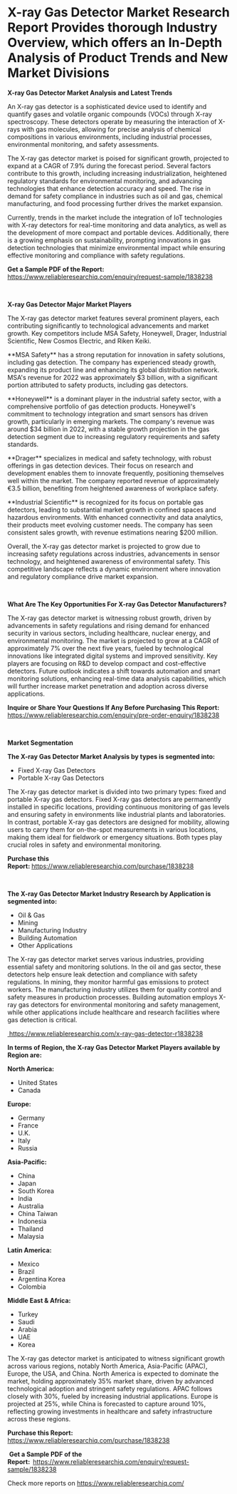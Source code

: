 <p><h1>X-ray Gas Detector Market Research Report Provides thorough Industry Overview, which offers an In-Depth Analysis of Product Trends and New Market Divisions</h1></p><p><strong>X-ray Gas Detector Market Analysis and Latest Trends</strong></p>
<p><p>An X-ray gas detector is a sophisticated device used to identify and quantify gases and volatile organic compounds (VOCs) through X-ray spectroscopy. These detectors operate by measuring the interaction of X-rays with gas molecules, allowing for precise analysis of chemical compositions in various environments, including industrial processes, environmental monitoring, and safety assessments.</p><p>The X-ray gas detector market is poised for significant growth, projected to expand at a CAGR of 7.9% during the forecast period. Several factors contribute to this growth, including increasing industrialization, heightened regulatory standards for environmental monitoring, and advancing technologies that enhance detection accuracy and speed. The rise in demand for safety compliance in industries such as oil and gas, chemical manufacturing, and food processing further drives the market expansion.</p><p>Currently, trends in the market include the integration of IoT technologies with X-ray detectors for real-time monitoring and data analytics, as well as the development of more compact and portable devices. Additionally, there is a growing emphasis on sustainability, prompting innovations in gas detection technologies that minimize environmental impact while ensuring effective monitoring and compliance with safety regulations.</p></p>
<p><strong>Get a Sample PDF of the Report:&nbsp;</strong> <a href="https://www.reliableresearchiq.com/enquiry/request-sample/1838238?utm_campaign=1129&utm_medium=2&utm_source=Github&utm_content=ia&utm_term=28022025&utm_id=x-ray-gas-detector">https://www.reliableresearchiq.com/enquiry/request-sample/1838238</a></p>
<p>&nbsp;</p>
<p><strong>X-ray Gas Detector Major Market Players</strong></p>
<p><p>The X-ray gas detector market features several prominent players, each contributing significantly to technological advancements and market growth. Key competitors include MSA Safety, Honeywell, Drager, Industrial Scientific, New Cosmos Electric, and Riken Keiki.</p><p>**MSA Safety** has a strong reputation for innovation in safety solutions, including gas detection. The company has experienced steady growth, expanding its product line and enhancing its global distribution network. MSA's revenue for 2022 was approximately $3 billion, with a significant portion attributed to safety products, including gas detectors.</p><p>**Honeywell** is a dominant player in the industrial safety sector, with a comprehensive portfolio of gas detection products. Honeywell's commitment to technology integration and smart sensors has driven growth, particularly in emerging markets. The company's revenue was around $34 billion in 2022, with a stable growth projection in the gas detection segment due to increasing regulatory requirements and safety standards.</p><p>**Drager** specializes in medical and safety technology, with robust offerings in gas detection devices. Their focus on research and development enables them to innovate frequently, positioning themselves well within the market. The company reported revenue of approximately €3.5 billion, benefiting from heightened awareness of workplace safety.</p><p>**Industrial Scientific** is recognized for its focus on portable gas detectors, leading to substantial market growth in confined spaces and hazardous environments. With enhanced connectivity and data analytics, their products meet evolving customer needs. The company has seen consistent sales growth, with revenue estimations nearing $200 million.</p><p>Overall, the X-ray gas detector market is projected to grow due to increasing safety regulations across industries, advancements in sensor technology, and heightened awareness of environmental safety. This competitive landscape reflects a dynamic environment where innovation and regulatory compliance drive market expansion.</p></p>
<p>&nbsp;</p>
<p><strong>What Are The Key Opportunities For X-ray Gas Detector Manufacturers?</strong></p>
<p><p>The X-ray gas detector market is witnessing robust growth, driven by advancements in safety regulations and rising demand for enhanced security in various sectors, including healthcare, nuclear energy, and environmental monitoring. The market is projected to grow at a CAGR of approximately 7% over the next five years, fueled by technological innovations like integrated digital systems and improved sensitivity. Key players are focusing on R&D to develop compact and cost-effective detectors. Future outlook indicates a shift towards automation and smart monitoring solutions, enhancing real-time data analysis capabilities, which will further increase market penetration and adoption across diverse applications.</p></p>
<p><strong>Inquire or Share Your Questions If Any Before Purchasing This Report:</strong> <a href="https://www.reliableresearchiq.com/enquiry/pre-order-enquiry/1838238?utm_campaign=1129&utm_medium=2&utm_source=Github&utm_content=ia&utm_term=28022025&utm_id=x-ray-gas-detector">https://www.reliableresearchiq.com/enquiry/pre-order-enquiry/1838238</a></p>
<p>&nbsp;</p>
<p><strong>Market Segmentation</strong></p>
<p><strong>The X-ray Gas Detector Market Analysis by types is segmented into:</strong></p>
<p><ul><li>Fixed X-ray Gas Detectors</li><li>Portable X-ray Gas Detectors</li></ul></p>
<p><p>The X-ray gas detector market is divided into two primary types: fixed and portable X-ray gas detectors. Fixed X-ray gas detectors are permanently installed in specific locations, providing continuous monitoring of gas levels and ensuring safety in environments like industrial plants and laboratories. In contrast, portable X-ray gas detectors are designed for mobility, allowing users to carry them for on-the-spot measurements in various locations, making them ideal for fieldwork or emergency situations. Both types play crucial roles in safety and environmental monitoring.</p></p>
<p><strong>Purchase this Report:&nbsp;</strong><a href="https://www.reliableresearchiq.com/purchase/1838238?utm_campaign=1129&utm_medium=2&utm_source=Github&utm_content=ia&utm_term=28022025&utm_id=x-ray-gas-detector">https://www.reliableresearchiq.com/purchase/1838238</a></p>
<p>&nbsp;</p>
<p><strong>The X-ray Gas Detector Market Industry Research by Application is segmented into:</strong></p>
<p><ul><li>Oil & Gas</li><li>Mining</li><li>Manufacturing Industry</li><li>Building Automation</li><li>Other Applications</li></ul></p>
<p><p>The X-ray gas detector market serves various industries, providing essential safety and monitoring solutions. In the oil and gas sector, these detectors help ensure leak detection and compliance with safety regulations. In mining, they monitor harmful gas emissions to protect workers. The manufacturing industry utilizes them for quality control and safety measures in production processes. Building automation employs X-ray gas detectors for environmental monitoring and safety management, while other applications include healthcare and research facilities where gas detection is critical.</p></p>
<p><a href="https://www.reliableresearchiq.com/x-ray-gas-detector-r1838238?utm_campaign=1129&utm_medium=2&utm_source=Github&utm_content=ia&utm_term=28022025&utm_id=x-ray-gas-detector">&nbsp;https://www.reliableresearchiq.com/x-ray-gas-detector-r1838238</a></p>
<p><strong>In terms of Region, the X-ray Gas Detector Market Players available by Region are:</strong></p>
<p>
    <p> <strong> North America: </strong>
        <ul>
            <li>United States</li>
            <li>Canada</li>
        </ul>
        </p> 
    <p> <strong> Europe: </strong>
        <ul>
            <li>Germany</li>
            <li>France</li>
            <li>U.K.</li>
            <li>Italy</li>
            <li>Russia</li>
        </ul>
        </p> 
    <p> <strong> Asia-Pacific: </strong>
        <ul>
            <li>China</li>
            <li>Japan</li>
            <li>South Korea</li>
            <li>India</li>
            <li>Australia</li>
            <li>China Taiwan</li>
            <li>Indonesia</li>
            <li>Thailand</li>
            <li>Malaysia</li>
        </ul>
        </p> 
    <p> <strong> Latin America: </strong>
        <ul>
            <li>Mexico</li>
            <li>Brazil</li>
            <li>Argentina Korea</li>
            <li>Colombia</li>
        </ul>
        </p> 
    <p> <strong> Middle East & Africa: </strong>
        <ul>
            <li>Turkey</li>
            <li>Saudi</li>
            <li>Arabia</li>
            <li>UAE</li>
            <li>Korea</li>
        </ul>
    </p>
    </p>
<p><p>The X-ray gas detector market is anticipated to witness significant growth across various regions, notably North America, Asia-Pacific (APAC), Europe, the USA, and China. North America is expected to dominate the market, holding approximately 35% market share, driven by advanced technological adoption and stringent safety regulations. APAC follows closely with 30%, fueled by increasing industrial applications. Europe is projected at 25%, while China is forecasted to capture around 10%, reflecting growing investments in healthcare and safety infrastructure across these regions.</p></p>
<p><strong>Purchase this Report: </strong><a href="https://www.reliableresearchiq.com/purchase/1838238?utm_campaign=1129&utm_medium=2&utm_source=Github&utm_content=ia&utm_term=28022025&utm_id=x-ray-gas-detector">https://www.reliableresearchiq.com/purchase/1838238</a></p>
<p>&nbsp;<strong>Get a Sample PDF of the Report:&nbsp;&nbsp;</strong><a href="https://www.reliableresearchiq.com/enquiry/request-sample/1838238?utm_campaign=1129&utm_medium=2&utm_source=Github&utm_content=ia&utm_term=28022025&utm_id=x-ray-gas-detector">https://www.reliableresearchiq.com/enquiry/request-sample/1838238</a></p>
<p><strong></strong></p>
<p>Check more reports on <a href="https://www.reliableresearchiq.com/?utm_campaign=1129&utm_medium=2&utm_source=Github&utm_content=ia&utm_term=28022025&utm_id=x-ray-gas-detector">https://www.reliableresearchiq.com/</a></p>
